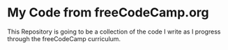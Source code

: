 # My Code from freeCodeCamp.org 

This Repository is going to be a collection of the code I write as I progress through the freeCodeCamp curriculum.
